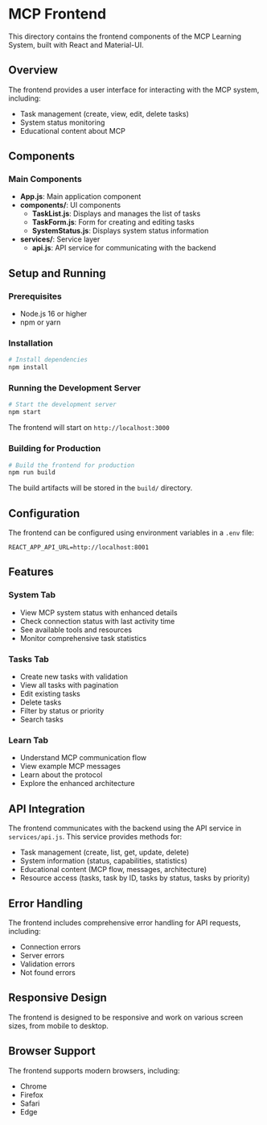 # MCP Frontend

This directory contains the frontend components of the MCP Learning System, built with React and Material-UI.

## Overview

The frontend provides a user interface for interacting with the MCP system, including:

- Task management (create, view, edit, delete tasks)
- System status monitoring
- Educational content about MCP

## Components

### Main Components

- **App.js**: Main application component
- **components/**: UI components
  - **TaskList.js**: Displays and manages the list of tasks
  - **TaskForm.js**: Form for creating and editing tasks
  - **SystemStatus.js**: Displays system status information
- **services/**: Service layer
  - **api.js**: API service for communicating with the backend

## Setup and Running

### Prerequisites

- Node.js 16 or higher
- npm or yarn

### Installation

```bash
# Install dependencies
npm install
```

### Running the Development Server

```bash
# Start the development server
npm start
```

The frontend will start on `http://localhost:3000`

### Building for Production

```bash
# Build the frontend for production
npm run build
```

The build artifacts will be stored in the `build/` directory.

## Configuration

The frontend can be configured using environment variables in a `.env` file:

```
REACT_APP_API_URL=http://localhost:8001
```

## Features

### System Tab

- View MCP system status with enhanced details
- Check connection status with last activity time
- See available tools and resources
- Monitor comprehensive task statistics

### Tasks Tab

- Create new tasks with validation
- View all tasks with pagination
- Edit existing tasks
- Delete tasks
- Filter by status or priority
- Search tasks

### Learn Tab

- Understand MCP communication flow
- View example MCP messages
- Learn about the protocol
- Explore the enhanced architecture

## API Integration

The frontend communicates with the backend using the API service in `services/api.js`. This service provides methods for:

- Task management (create, list, get, update, delete)
- System information (status, capabilities, statistics)
- Educational content (MCP flow, messages, architecture)
- Resource access (tasks, task by ID, tasks by status, tasks by priority)

## Error Handling

The frontend includes comprehensive error handling for API requests, including:

- Connection errors
- Server errors
- Validation errors
- Not found errors

## Responsive Design

The frontend is designed to be responsive and work on various screen sizes, from mobile to desktop.

## Browser Support

The frontend supports modern browsers, including:

- Chrome
- Firefox
- Safari
- Edge
